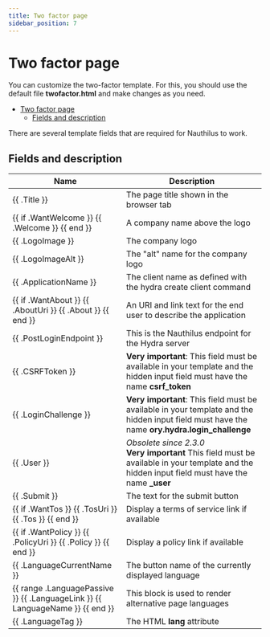 ```yaml
---
title: Two factor page
sidebar_position: 7
---
```

# Two factor page

You can customize the two-factor template. For this, you should use the default file **twofactor.html** and make changes
as you need.

<!-- TOC -->
* [Two factor page](#two-factor-page)
  * [Fields and description](#fields-and-description)
<!-- TOC -->

There are several template fields that are required for Nauthilus to work.

## Fields and description

| Name                                                                                          | Description                                                                                                                                         |
|-----------------------------------------------------------------------------------------------|-----------------------------------------------------------------------------------------------------------------------------------------------------|
| \{\{ .Title \}\}                                                                              | The page title shown in the browser tab                                                                                                             |
| \{\{ if .WantWelcome \}\} \{\{ .Welcome \}\} \{\{ end \}\}                                    | A company name above the logo                                                                                                                       |
| \{\{ .LogoImage \}\}                                                                          | The company logo                                                                                                                                    |
| \{\{ .LogoImageAlt \}\}                                                                       | The "alt" name for the company logo                                                                                                                 |
| \{\{ .ApplicationName \}\}                                                                    | The client name as defined with the hydra create client command                                                                                     |
| \{\{ if .WantAbout \}\} \{\{ .AboutUri \}\} \{\{ .About \}\} \{\{ end \}\}                    | An URI and link text for the end user to describe the application                                                                                   |
| \{\{ .PostLoginEndpoint \}\}                                                                  | This is the Nauthilus endpoint for the Hydra server                                                                                                 |
| \{\{ .CSRFToken \}\}                                                                          | **Very important**: This field must be available in your template and the hidden input field must have the name **csrf_token**                      |
| \{\{ .LoginChallenge \}\}                                                                     | **Very important**: This field must be available in your template and the hidden input field must have the name **ory.hydra.login_challenge**       |
| \{\{ .User \}\}                                                                               | _Obsolete since 2.3.0_<br/>**Very important** This field must be available in your template and the hidden input field must have the name **_user** |
| \{\{ .Submit \}\}                                                                             | The text for the submit button                                                                                                                      |
| \{\{ if .WantTos \}\} \{\{ .TosUri \}\} \{\{ .Tos \}\} \{\{ end \}\}                          | Display a terms of service link if available                                                                                                        |
| \{\{ if .WantPolicy \}\} \{\{ .PolicyUri \}\} \{\{ .Policy \}\} \{\{ end \}\}                 | Display a policy link if available                                                                                                                  |
| \{\{ .LanguageCurrentName \}\}                                                                | The button name of the currently displayed language                                                                                                 |
| \{\{ range .LanguagePassive \}\} \{\{ .LanguageLink \}\} \{\{ LanguageName \}\} \{\{ end \}\} | This block is used to render alternative page languages                                                                                             | 
| \{\{ .LanguageTag \}\}                                                                        | The HTML **lang** attribute                                                                                                                         |
